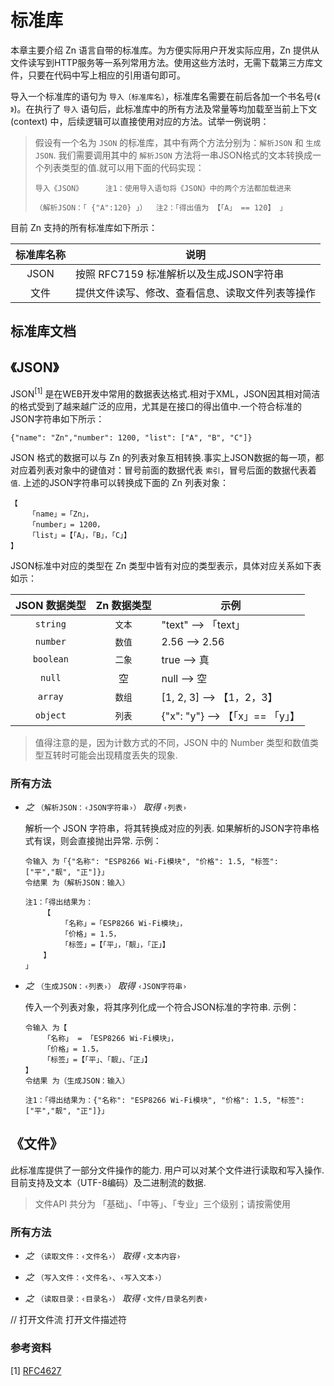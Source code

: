 # 标准库

本章主要介绍 Zn 语言自带的标准库。为方便实际用户开发实际应用，Zn 提供从文件读写到HTTP服务等一系列常用方法。使用这些方法时，无需下载第三方库文件，只要在代码中写上相应的引用语句即可。

导入一个标准库的语句为 `导入〔标准库名〕`，标准库名需要在前后各加一个书名号(`《 》`)。在执行了 `导入` 语句后，此标准库中的所有方法及常量等均加载至当前上下文 (context) 中，后续逻辑可以直接使用对应的方法。试举一例说明：

> 假设有一个名为 `JSON` 的标准库，其中有两个方法分别为：`解析JSON` 和 `生成JSON`. 我们需要调用其中的 `解析JSON` 方法将一串JSON格式的文本转换成一个列表类型的值.就可以用下面的代码实现：
> ```zn
> 导入《JSON》     注1：使用导入语句将《JSON》中的两个方法都加载进来
> 
> （解析JSON：「 {"A":120} 」）  注2：「得出值为 【「A」 == 120】 」
> ```
>

目前 Zn 支持的所有标准库如下所示：

| 标准库名称 |   说明   |
|:----------:|-------------|
| JSON | 按照 RFC7159 标准解析以及生成JSON字符串 |
| 文件 | 提供文件读写、修改、查看信息、读取文件列表等操作 |

## 标准库文档

## 《JSON》

JSON<sup>[1]</sup> 是在WEB开发中常用的数据表达格式.相对于XML，JSON因其相对简洁的格式受到了越来越广泛的应用，尤其是在接口的得出值中.一个符合标准的JSON字符串如下所示：

```
{"name": "Zn","number": 1200, "list": ["A", "B", "C"]}
```

JSON 格式的数据可以与 Zn 的列表对象互相转换.事实上JSON数据的每一项，都对应着列表对象中的键值对：冒号前面的数据代表 `索引`，冒号后面的数据代表着 `值`. 上述的JSON字符串可以转换成下面的 Zn 列表对象：

```zn
【
    「name」=「Zn」，
    「number」= 1200，
    「list」=【「A」，「B」，「C」】
】
```
JSON标准中对应的类型在 Zn 类型中皆有对应的类型表示，具体对应关系如下表如示：

| JSON 数据类型 | Zn 数据类型 | 示例 |
|:------------:|:----------:|----------|
| `string` | `文本`| "text" --> 「text」|
| `number`| `数值` | 2.56  --> 2.56 |
| `boolean` | `二象` | true --> 真 |
| `null` | 空 | null --> 空 |
| `array`| `数组` | [1, 2, 3] --> 【1，2，3】|
| `object` | `列表` | {"x": "y"}  --> 【「x」== 「y」】 |

> 值得注意的是，因为计数方式的不同，JSON 中的 Number 类型和数值类型互转时可能会出现精度丢失的现象.

### 所有方法

- _之_ `（解析JSON：‹JSON字符串›）` _取得_ `‹列表›`

    解析一个 JSON 字符串，将其转换成对应的列表. 如果解析的JSON字符串格式有误，则会直接抛出异常. 示例：

    ```zn
    令输入 为「{"名称": "ESP8266 Wi-Fi模块", "价格": 1.5, "标签": ["平","靓", "正"]}」
    令结果 为（解析JSON：输入）

    注1：「得出结果为：
        【
            「名称」=「ESP8266 Wi-Fi模块」，
            「价格」= 1.5，
            「标签」=【「平」，「靓」，「正」】
        】
    」
    ```

- _之_ `（生成JSON：‹列表›）` _取得_ `‹JSON字符串›`

    传入一个列表对象，将其序列化成一个符合JSON标准的字符串. 示例：

    ```zn
    令输入 为【
        「名称」 = 「ESP8266 Wi-Fi模块」，
        「价格」= 1.5，
        「标签」=【「平」、「靓」、「正」】
    】
    令结果 为（生成JSON：输入）

    注1：「得出结果为：{"名称": "ESP8266 Wi-Fi模块", "价格": 1.5, "标签": ["平","靓", "正"]}」
    ```

## 《文件》

此标准库提供了一部分文件操作的能力. 用户可以对某个文件进行读取和写入操作. 目前支持及文本（UTF-8编码）及二进制流的数据.

> 文件API 共分为 「基础」、「中等」、「专业」三个级别；请按需使用

### 所有方法

- _之_ `（读取文件：‹文件名›）` _取得_ `‹文本内容›`

- _之_ `（写入文件：‹文件名›、‹写入文本›）`

- _之_ `（读取目录：‹目录名›）` _取得_ `‹文件/目录名列表›`

// 打开文件流  打开文件描述符

### 参考资料

[1] [RFC4627](https://datatracker.ietf.org/doc/html/rfc4627)